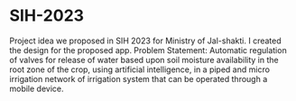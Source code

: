 # SIH-2023
Project idea we proposed in SIH 2023 for Ministry of Jal-shakti. I created the design for the proposed app. 
Problem Statement:
Automatic regulation of valves for release of water based upon soil moisture availability in the root zone of the crop, using artificial intelligence, in a piped and micro irrigation network of irrigation system that can be operated through a mobile device.


